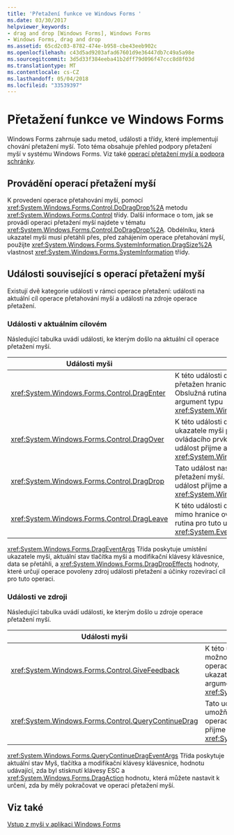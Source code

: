 ```yaml
---
title: 'Přetažení funkce ve Windows Forms '
ms.date: 03/30/2017
helpviewer_keywords:
- drag and drop [Windows Forms], Windows Forms
- Windows Forms, drag and drop
ms.assetid: 65cd2c03-8782-474e-b958-cbe43eeb902c
ms.openlocfilehash: c43d5ad9203afad67601d9e36447db7c49a5a98e
ms.sourcegitcommit: 3d5d33f384eeba41b2dff79d096f47ccc8d8f03d
ms.translationtype: MT
ms.contentlocale: cs-CZ
ms.lasthandoff: 05/04/2018
ms.locfileid: "33539397"
---
```

# <a name="drag-and-drop-functionality-in-windows-forms"></a>Přetažení funkce ve Windows Forms 
Windows Forms zahrnuje sadu metod, události a třídy, které implementují chování přetažení myší. Toto téma obsahuje přehled podpory přetažení myší v systému Windows Forms.  Viz také [operací přetažení myší a podpora schránky](http://msdn.microsoft.com/library/fe5ebfwe\(v=vs.110\)).  
  
## <a name="performing-drag-and-drop-operations"></a>Provádění operací přetažení myší  
 K provedení operace přetahování myší, pomocí <xref:System.Windows.Forms.Control.DoDragDrop%2A> metodu <xref:System.Windows.Forms.Control> třídy. Další informace o tom, jak se provádí operaci přetažení myší najdete v tématu <xref:System.Windows.Forms.Control.DoDragDrop%2A>. Obdélníku, která ukazatel myši musí přetáhli přes, před zahájením operace přetahování myší, použijte <xref:System.Windows.Forms.SystemInformation.DragSize%2A> vlastnost <xref:System.Windows.Forms.SystemInformation> třídy.  
  
## <a name="events-related-to-drag-and-drop-operations"></a>Události související s operací přetažení myší  
 Existují dvě kategorie události v rámci operace přetažení: události na aktuální cíl operace přetahování myší a události na zdroje operace přetažení.  
  
### <a name="events-on-the-current-target"></a>Události v aktuálním cílovém  
 Následující tabulka uvádí události, ke kterým došlo na aktuální cíl operace přetažení myší.  
  
|Události myši|Popis|  
|-----------------|-----------------|  
|<xref:System.Windows.Forms.Control.DragEnter>|K této události dojde, když je objekt přetažen hranice ovládacího prvku. Obslužná rutina pro tuto událost přijme argument typu <xref:System.Windows.Forms.DragEventArgs>.|  
|<xref:System.Windows.Forms.Control.DragOver>|K této události dojde, když objekt přetažení ukazatele myši při v rámci hranice ovládacího prvku. Obslužná rutina pro tuto událost přijme argument typu <xref:System.Windows.Forms.DragEventArgs>.|  
|<xref:System.Windows.Forms.Control.DragDrop>|Tato událost nastane při dokončení operace přetažení myší. Obslužná rutina pro tuto událost přijme argument typu <xref:System.Windows.Forms.DragEventArgs>.|  
|<xref:System.Windows.Forms.Control.DragLeave>|K této události dojde, když objekt ocitne mimo hranice ovládacího prvku. Obslužná rutina pro tuto událost přijme argument typu <xref:System.EventArgs>.|  
  
 <xref:System.Windows.Forms.DragEventArgs> Třída poskytuje umístění ukazatele myši, aktuální stav tlačítka myši a modifikační klávesy klávesnice, data se přetáhli, a <xref:System.Windows.Forms.DragDropEffects> hodnoty, které určují operace povoleny zdroj události přetažení a účinky rozevírací cíl pro tuto operaci.  
  
### <a name="events-on-the-source"></a>Události ve zdroji  
 Následující tabulka uvádí události, ke kterým došlo u zdroje operace přetažení myší.  
  
|Události myši|Popis|  
|-----------------|-----------------|  
|<xref:System.Windows.Forms.Control.GiveFeedback>|K této události dojde během operace přetažení. Poskytuje možnost poskytnout vizuální upozornění uživateli, který operaci přetažení myší dochází, jako je například změna ukazatel myši. Obslužná rutina pro tuto událost přijme argument typu <xref:System.Windows.Forms.GiveFeedbackEventArgs>.|  
|<xref:System.Windows.Forms.Control.QueryContinueDrag>|Tato událost se vyvolá při operaci přetažení myší a umožňuje zdroje operace přetažení k určení, zda mají zrušit operace přetažení myší. Obslužná rutina pro tuto událost přijme argument typu <xref:System.Windows.Forms.QueryContinueDragEventArgs>.|  
  
 <xref:System.Windows.Forms.QueryContinueDragEventArgs> Třída poskytuje aktuální stav Myš, tlačítka a modifikační klávesy klávesnice, hodnotu udávající, zda byl stisknutí klávesy ESC a <xref:System.Windows.Forms.DragAction> hodnotu, která můžete nastavit k určení, zda by měly pokračovat ve operaci přetažení myší.  
  
## <a name="see-also"></a>Viz také  
 [Vstup z myši v aplikaci Windows Forms](../../../docs/framework/winforms/mouse-input-in-a-windows-forms-application.md)
